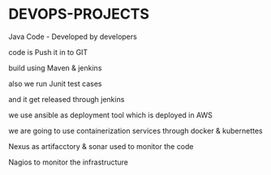 # DEVOPS-PROJECTS

Java Code - Developed by developers

code is Push it in to GIT

build using Maven & jenkins

also we run Junit test cases

and it get released through  jenkins

we use ansible as deployment tool which is deployed in AWS

we are going to use containerization services through docker & kubernettes

Nexus as artifacctory & sonar used to monitor the code

Nagios to monitor the infrastructure


